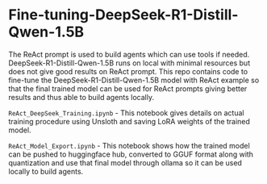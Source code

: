 # Fine-tuning-DeepSeek-R1-Distill-Qwen-1.5B

The ReAct prompt is used to build agents which can use tools if needed. DeepSeek-R1-Distill-Qwen-1.5B runs on local with minimal resources but does not give good results on ReAct prompt. This repo contains code to fine-tune the DeepSeek-R1-Distill-Qwen-1.5B model with ReAct example so that the final trained model can be used for ReAct prompts giving better results and thus able to build agents locally.

`ReAct_DeepSeek_Training.ipynb` - This notebook gives details on actual training procedure using Unsloth and saving LoRA weights of the trained model.

`ReAct_Model_Export.ipynb` - This notebook shows how the trained model can be pushed to huggingface hub, converted to GGUF format along with quantization and use that final model through ollama so it can be used locally to build agents.
